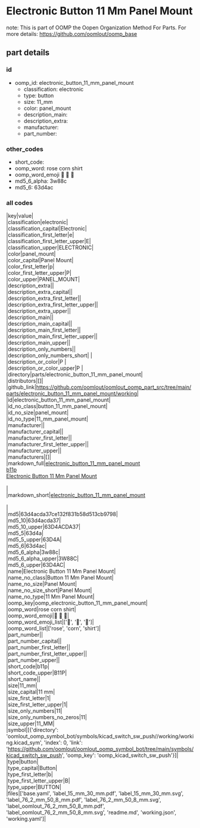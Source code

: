 # Electronic Button 11 Mm Panel Mount  

note: This is part of OOMP the Oopen Organization Method For Parts. For more details: https://github.com/oomlout/oomp_base

##  part details





### id
* oomp_id: electronic_button_11_mm_panel_mount
  * classification: electronic
  * type: button
  * size: 11_mm
  * color: panel_mount
  * description_main: 
  * description_extra: 
  * manufacturer: 
  * part_number: 

### other_codes
* short_code: 
* oomp_word: rose corn shirt
* oomp_word_emoji :rose: :corn: :shirt:
* md5_6_alpha: 3w88c
* md5_6: 63d4ac

### all codes 
|key|value|  
|classification|electronic|  
|classification_capital|Electronic|  
|classification_first_letter|e|  
|classification_first_letter_upper|E|  
|classification_upper|ELECTRONIC|  
|color|panel_mount|  
|color_capital|Panel Mount|  
|color_first_letter|p|  
|color_first_letter_upper|P|  
|color_upper|PANEL_MOUNT|  
|description_extra||  
|description_extra_capital||  
|description_extra_first_letter||  
|description_extra_first_letter_upper||  
|description_extra_upper||  
|description_main||  
|description_main_capital||  
|description_main_first_letter||  
|description_main_first_letter_upper||  
|description_main_upper||  
|description_only_numbers||  
|description_only_numbers_short| |  
|description_or_color|P |  
|description_or_color_upper|P |  
|directory|parts/electronic_button_11_mm_panel_mount|  
|distributors|[]|  
|github_link|https://github.com/oomlout/oomlout_oomp_part_src/tree/main/parts/electronic_button_11_mm_panel_mount/working|  
|id|electronic_button_11_mm_panel_mount|  
|id_no_class|button_11_mm_panel_mount|  
|id_no_size|panel_mount|  
|id_no_type|11_mm_panel_mount|  
|manufacturer||  
|manufacturer_capital||  
|manufacturer_first_letter||  
|manufacturer_first_letter_upper||  
|manufacturer_upper||  
|manufacturers|[]|  
|markdown_full|[electronic_button_11_mm_panel_mount](https://github.com/oomlout/oomlout_oomp_part_src/tree/main/parts/electronic_button_11_mm_panel_mount/working)<br>[b11p](https://github.com/oomlout/oomlout_oomp_part_src/tree/main/parts/electronic_button_11_mm_panel_mount/working)<br>[Electronic Button 11 Mm Panel Mount](https://github.com/oomlout/oomlout_oomp_part_src/tree/main/parts/electronic_button_11_mm_panel_mount/working)<br><br>|  
|markdown_short|[electronic_button_11_mm_panel_mount](https://github.com/oomlout/oomlout_oomp_part_src/tree/main/parts/electronic_button_11_mm_panel_mount/working)<br><br>|  
|md5|63d4acda37ce132f831b58d513cb9798|  
|md5_10|63d4acda37|  
|md5_10_upper|63D4ACDA37|  
|md5_5|63d4a|  
|md5_5_upper|63D4A|  
|md5_6|63d4ac|  
|md5_6_alpha|3w88c|  
|md5_6_alpha_upper|3W88C|  
|md5_6_upper|63D4AC|  
|name|Electronic Button 11 Mm Panel Mount|  
|name_no_class|Button 11 Mm Panel Mount|  
|name_no_size|Panel Mount|  
|name_no_size_short|Panel Mount|  
|name_no_type|11 Mm Panel Mount|  
|oomp_key|oomp_electronic_button_11_mm_panel_mount|  
|oomp_word|rose corn shirt|  
|oomp_word_emoji|:rose: :corn: :shirt:|  
|oomp_word_emoji_list|[':rose:', ':corn:', ':shirt:']|  
|oomp_word_list|['rose', 'corn', 'shirt']|  
|part_number||  
|part_number_capital||  
|part_number_first_letter||  
|part_number_first_letter_upper||  
|part_number_upper||  
|short_code|b11p|  
|short_code_upper|B11P|  
|short_name||  
|size|11_mm|  
|size_capital|11 mm|  
|size_first_letter|1|  
|size_first_letter_upper|1|  
|size_only_numbers|11|  
|size_only_numbers_no_zeros|11|  
|size_upper|11_MM|  
|symbol|[{'directory': 'oomlout_oomp_symbol_bot/symbols/kicad_switch_sw_push//working/working.kicad_sym', 'index': 0, 'link': 'https://github.com/oomlout/oomlout_oomp_symbol_bot/tree/main/symbols/kicad_switch_sw_push', 'oomp_key': 'oomp_kicad_switch_sw_push'}]|  
|type|button|  
|type_capital|Button|  
|type_first_letter|b|  
|type_first_letter_upper|B|  
|type_upper|BUTTON|  
|files|['base.yaml', 'label_15_mm_30_mm.pdf', 'label_15_mm_30_mm.svg', 'label_76_2_mm_50_8_mm.pdf', 'label_76_2_mm_50_8_mm.svg', 'label_oomlout_76_2_mm_50_8_mm.pdf', 'label_oomlout_76_2_mm_50_8_mm.svg', 'readme.md', 'working.json', 'working.yaml']|  
